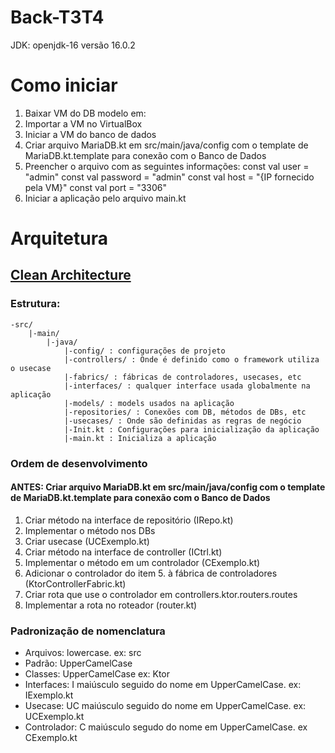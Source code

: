 # Back-T3T4

JDK: openjdk-16 versão 16.0.2

# Como iniciar
1. Baixar VM do DB modelo em: 
2. Importar a VM no VirtualBox
3. Iniciar a VM do banco de dados
4. Criar arquivo MariaDB.kt em src/main/java/config com o template de MariaDB.kt.template para conexão com o Banco de Dados
5. Preencher o arquivo com as seguintes informações:
    const val user = "admin"
    const val password = "admin"
    const val host = "{IP fornecido pela VM}"
    const val port = "3306"
6. Iniciar a aplicação pelo arquivo main.kt

# Arquitetura
## [Clean Architecture](https://blog.cleancoder.com/uncle-bob/2012/08/13/the-clean-architecture.html)
### Estrutura:
    -src/
        |-main/
            |-java/
                |-config/ : configurações de projeto
                |-controllers/ : Onde é definido como o framework utiliza o usecase
                |-fabrics/ : fábricas de controladores, usecases, etc
                |-interfaces/ : qualquer interface usada globalmente na aplicação
                |-models/ : models usados na aplicação
                |-repositories/ : Conexões com DB, métodos de DBs, etc
                |-usecases/ : Onde são definidas as regras de negócio
                |-Init.kt : Configurações para inicialização da aplicação
                |-main.kt : Inicializa a aplicação

### Ordem de desenvolvimento
#### ANTES: Criar arquivo MariaDB.kt em src/main/java/config com o template de MariaDB.kt.template para conexão com o Banco de Dados
1. Criar método na interface de repositório (IRepo.kt)
2. Implementar o método nos DBs
3. Criar usecase (UCExemplo.kt)
4. Criar método na interface de controller (ICtrl.kt)
5. Implementar o método em um controlador (CExemplo.kt)
6. Adicionar o controlador do item 5. à fábrica de controladores (KtorControllerFabric.kt)
7. Criar rota que use o controlador em controllers.ktor.routers.routes
8. Implementar a rota no roteador (router.kt)

### Padronização de nomenclatura
* Arquivos: lowercase. ex: src
* Padrão: UpperCamelCase
* Classes: UpperCamelCase ex: Ktor
* Interfaces: I maiúsculo seguido do nome em UpperCamelCase. ex: IExemplo.kt
* Usecase: UC maiúsculo seguido do nome em UpperCamelCase. ex: UCExemplo.kt
* Controlador: C maiúsculo segudo do nome em UpperCamelCase. ex CExemplo.kt
